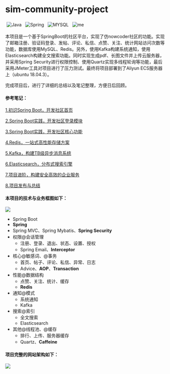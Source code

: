# sim-community-project
<p align="left">
 <img src="https://img.shields.io/badge/Language-Java-blue" alt="Java" style="vertical-align:top; margin:4px">
 <img src="https://img.shields.io/badge/Framework-Spring-9cf" alt="Spring" style="vertical-align:top; margin:4px">
   <img src="https://img.shields.io/badge/Database-MySQL-orange" alt="MYSQL" style="vertical-align:top; margin:4px">
 <img src="https://img.shields.io/badge/Author-Garen_Hou-green" alt="me" style="vertical-align:top; margin:4px">
</p>

本项目是一个基于SpringBoot的社区平台，实现了仿nowcoder社区的功能。实现了邮箱注册、验证码登录、发帖、评论、私信、点赞、关注、统计网站访问次数等功能，数据库使用MySQL、Redis。另外，使用Kafka构建系统通知，使用Elasticsearch构建全文搜索功能。同时实现生成pdf、长图文件并上传云服务器，并采用Spring Security进行权限控制、使用Quartz实现多线程轮询等功能，最后采用JMeter工具对项目进行了压力测试。最终将项目部署到了Aliyun ECS服务器上（ubuntu 18.04.3）。

完成项目后，进行了详细的总结以及笔记整理，方便日后回顾。

#### 参考笔记：

[1.初识Spring Boot，开发社区首页](./note/Part-1.md) 

[2.Spring Boot实践，开发社区登录模块](./note/Part-2.md)

[3.Spring Boot实践，开发社区核心功能](./note/Part-3.md) 

[4.Redis，一站式高性能存储方案](./note/Part-4.md) 

[5.Kafka，构建TB级异步消息系统](./note/Part-5.md)

[6.Elasticsearch，分布式搜索引擎](./note/Part-6.md) 

[7.项目进阶，构建安全高效的企业服务](./note/Part-7.md) 

[8.项目发布与总结](./note/Finish-part.md)

#### 本项目的技术与业务框图如下：

![](https://img.garenhou.com/%E6%8A%80%E6%9C%AF%E5%92%8C%E4%B8%9A%E5%8A%A1.png)

* Spring Boot
* **Spring**
* Spring MVC、Spring Mybatis、**Spring Security**
* 权限@会话管理
  * 注册、登录、退出、状态、设置、授权
  * Spring Email、**Interceptor**
* 核心@敏感词、@事务
  * 首页、帖子、评论、私信、异常、日志
  * Advice、**AOP**、**Transaction**
* 性能@数据结构
  * 点赞、关注、统计、缓存
  * **Redis**
* 通知@模式
  * 系统通知
  * Kafka
* 搜索@索引
  * 全文搜索
  * Elasticsearch
* 其他@线程池、@缓存
  * 排行、上传、服务器缓存
  * Quartz、**Caffeine**

#### 项目完整的网站架构如下：

![](https://img.garenhou.com/%E7%BD%91%E7%AB%99%E6%9E%B6%E6%9E%84%E5%9B%BE.png)